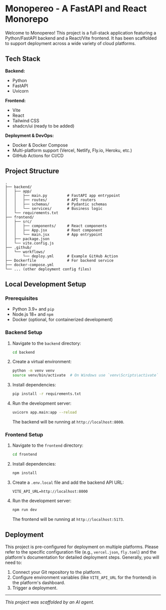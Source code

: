 # Monopereo - A FastAPI and React Monorepo

Welcome to Monopereo! This project is a full-stack application featuring a Python/FastAPI backend and a React/Vite frontend. It has been scaffolded to support deployment across a wide variety of cloud platforms.

## Tech Stack

**Backend:**
- Python
- FastAPI
- Uvicorn

**Frontend:**
- Vite
- React
- Tailwind CSS
- shadcn/ui (ready to be added)

**Deployment & DevOps:**
- Docker & Docker Compose
- Multi-platform support (Vercel, Netlify, Fly.io, Heroku, etc.)
- GitHub Actions for CI/CD

## Project Structure

```
.
├── backend/
│   ├── app/
│   │   ├── main.py         # FastAPI app entrypoint
│   │   ├── routes/         # API routers
│   │   ├── schemas/        # Pydantic schemas
│   │   └── services/       # Business logic
│   └── requirements.txt
├── frontend/
│   ├── src/
│   │   ├── components/     # React components
│   │   ├── App.jsx         # Root component
│   │   └── main.jsx        # App entrypoint
│   ├── package.json
│   └── vite.config.js
├── .github/
│   └── workflows/
│       └── deploy.yml      # Example GitHub Action
├── Dockerfile              # For backend service
├── docker-compose.yml
└── ... (other deployment config files)
```

## Local Development Setup

### Prerequisites
- Python 3.9+ and `pip`
- Node.js 18+ and `npm`
- Docker (optional, for containerized development)

### Backend Setup
1.  Navigate to the `backend` directory:
    ```bash
    cd backend
    ```
2.  Create a virtual environment:
    ```bash
    python -m venv venv
    source venv/bin/activate  # On Windows use `venv\Scripts\activate`
    ```
3.  Install dependencies:
    ```bash
    pip install -r requirements.txt
    ```
4.  Run the development server:
    ```bash
    uvicorn app.main:app --reload
    ```
    The backend will be running at `http://localhost:8000`.

### Frontend Setup
1.  Navigate to the `frontend` directory:
    ```bash
    cd frontend
    ```
2.  Install dependencies:
    ```bash
    npm install
    ```
3.  Create a `.env.local` file and add the backend API URL:
    ```
    VITE_API_URL=http://localhost:8000
    ```
4.  Run the development server:
    ```bash
    npm run dev
    ```
    The frontend will be running at `http://localhost:5173`.

## Deployment

This project is pre-configured for deployment on multiple platforms. Please refer to the specific configuration file (e.g., `vercel.json`, `fly.toml`) and the platform's documentation for detailed deployment steps. Generally, you will need to:
1.  Connect your Git repository to the platform.
2.  Configure environment variables (like `VITE_API_URL` for the frontend) in the platform's dashboard.
3.  Trigger a deployment.

---
*This project was scaffolded by an AI agent.*
